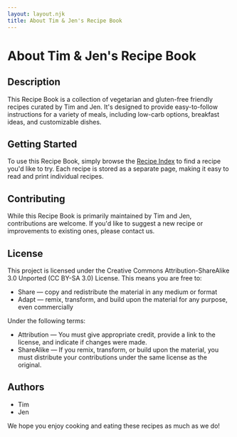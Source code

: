 ```yaml
---
layout: layout.njk
title: About Tim & Jen's Recipe Book
---
```


# About Tim & Jen's Recipe Book

## Description
This Recipe Book is a collection of vegetarian and gluten-free friendly recipes curated by Tim and Jen. It's designed to provide easy-to-follow instructions for a variety of meals, including low-carb options, breakfast ideas, and customizable dishes.

## Getting Started
To use this Recipe Book, simply browse the [Recipe Index](/) to find a recipe you'd like to try. Each recipe is stored as a separate page, making it easy to read and print individual recipes.

## Contributing
While this Recipe Book is primarily maintained by Tim and Jen, contributions are welcome. If you'd like to suggest a new recipe or improvements to existing ones, please contact us.

## License
This project is licensed under the Creative Commons Attribution-ShareAlike 3.0 Unported (CC BY-SA 3.0) License. This means you are free to:
- Share — copy and redistribute the material in any medium or format
- Adapt — remix, transform, and build upon the material for any purpose, even commercially

Under the following terms:
- Attribution — You must give appropriate credit, provide a link to the license, and indicate if changes were made.
- ShareAlike — If you remix, transform, or build upon the material, you must distribute your contributions under the same license as the original.

## Authors
- Tim
- Jen

We hope you enjoy cooking and eating these recipes as much as we do!
